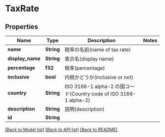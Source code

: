 # TaxRate

## Properties

Name | Type | Description | Notes
------------ | ------------- | ------------- | -------------
**name** | **String** | 税率の名前(name of tax rate) | 
**display_name** | **String** | 表示名(display name) | 
**percentage** | **f32** | 税率(percentage) | 
**inclusive** | **bool** | 内税かどうか(inclusive or not) | 
**country** | **String** | ISO 3166-1 alpha-2 の国コード(Country code of ISO 3166-1 alpha-2) | 
**description** | **String** | 説明(description) | 
**id** | **String** |  | 

[[Back to Model list]](../README.md#documentation-for-models) [[Back to API list]](../README.md#documentation-for-api-endpoints) [[Back to README]](../README.md)


